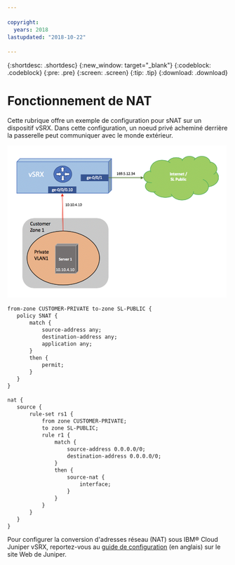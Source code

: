 ```yaml
---

copyright:
  years: 2018
lastupdated: "2018-10-22"

---
```


{:shortdesc: .shortdesc}
{:new_window: target="_blank"}
{:codeblock: .codeblock}
{:pre: .pre}
{:screen: .screen}
{:tip: .tip}
{:download: .download}

# Fonctionnement de NAT
Cette rubrique offre un exemple de configuration pour sNAT sur un dispositif vSRX. Dans cette configuration, un noeud privé acheminé derrière la passerelle peut communiquer avec le monde extérieur.

<img src="images/Sample-Topology-SNAT.png" alt="drawing" style="width: 500px;"/>

```
from-zone CUSTOMER-PRIVATE to-zone SL-PUBLIC {
   policy SNAT {
       match {
           source-address any;
           destination-address any;
           application any;
       }
       then {
           permit;
       }
   }
}

nat {
   source {
       rule-set rs1 {
           from zone CUSTOMER-PRIVATE;
           to zone SL-PUBLIC;
           rule r1 {
               match {
                   source-address 0.0.0.0/0;
                   destination-address 0.0.0.0/0;
               }
               then {
                   source-nat {
                       interface;
                   }
               }
           }
       }
   }
}
```

Pour configurer la conversion d'adresses réseau (NAT) sous IBM® Cloud Juniper vSRX, reportez-vous au [guide de configuration](https://www.juniper.net/documentation/en_US/junos/information-products/pathway-pages/security/security-nat.pdf) (en anglais) sur le site Web de Juniper.
